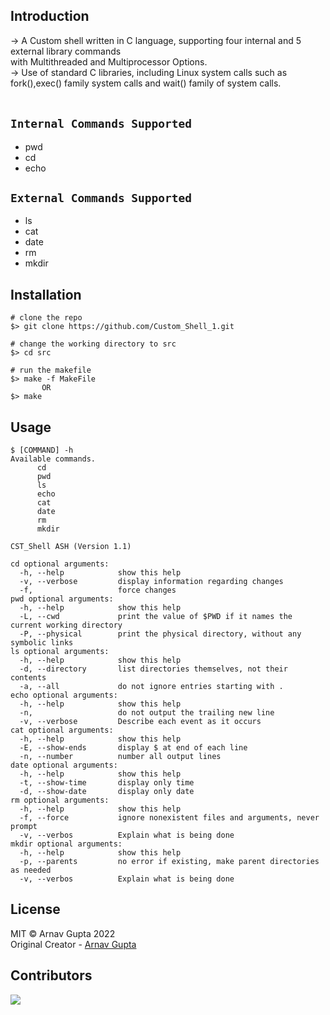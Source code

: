 ## Introduction
<p align="Left">
  -> A Custom shell written in C language, supporting four internal and 5 external library commands<br> with Multithreaded and Multiprocessor Options. 
  <br> -> Use of standard C libraries, including Linux system calls such as
fork(),exec() family system calls and wait() family of system calls.
  <br><br>
</p>

## `Internal Commands Supported`
  <ul>
  <li>pwd</li>
   <li>cd</li>
   <li>echo</li>
  </ul>
  
## `External Commands Supported`
<ul>
  <li>ls</li>
   <li>cat</li>
   <li>date</li>
  <li>rm</li>
  <li>mkdir</li>
  </ul>

## Installation

```console
# clone the repo
$> git clone https://github.com/Custom_Shell_1.git

# change the working directory to src
$> cd src

# run the makefile
$> make -f MakeFile
       OR
$> make
```

## Usage

```console
$ [COMMAND] -h
Available commands.
      cd 
      pwd
      ls
      echo
      cat
      date
      rm
      mkdir

CST_Shell ASH (Version 1.1)

cd optional arguments:
  -h, --help            show this help
  -v, --verbose         display information regarding changes
  -f,                   force changes
pwd optional arguments:
  -h, --help            show this help
  -L, --cwd             print the value of $PWD if it names the current working directory
  -P, --physical        print the physical directory, without any symbolic links
ls optional arguments:
  -h, --help            show this help
  -d, --directory       list directories themselves, not their contents
  -a, --all             do not ignore entries starting with .
echo optional arguments:
  -h, --help            show this help
  -n,                   do not output the trailing new line
  -v, --verbose         Describe each event as it occurs
cat optional arguments:
  -h, --help            show this help
  -E, --show-ends       display $ at end of each line
  -n, --number          number all output lines
date optional arguments:
  -h, --help            show this help
  -t, --show-time       display only time
  -d, --show-date       display only date
rm optional arguments:
  -h, --help            show this help
  -f, --force           ignore nonexistent files and arguments, never prompt
  -v, --verbos          Explain what is being done
mkdir optional arguments:
  -h, --help            show this help
  -p, --parents         no error if existing, make parent directories as needed
  -v, --verbos          Explain what is being done
 ```
## License

MIT © Arnav Gupta 2022<br/>
Original Creator - [Arnav Gupta](https://github.com/arnavgupta2003)

## Contributors
<a href = "https://github.com/Tanu-N-Prabhu/Python/graphs/contributors">
  <img src = "https://contrib.rocks/image?repo = arnavgupta2003/Custom_Shell_1"/>
</a>

